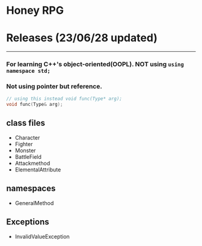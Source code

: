 # Honey RPG
# Releases (23/06/28 updated)

***

### For learning C++'s object-oriented(OOPL). NOT using ```using namespace std;```
### Not using pointer but reference.
```c++
// using this instead void func(Type* arg);
void func(Type& arg);
```

## class files
- Character
- Fighter
- Monster
- BattleField
- Attackmethod
- ElementalAttribute

## namespaces
- GeneralMethod

## Exceptions
- InvalidValueException
